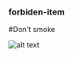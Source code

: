 ### forbiden-item
#Don't smoke

![alt text]("https://github.com/freddysae0/forbiden-item/blob/master/assets/readme.png")

